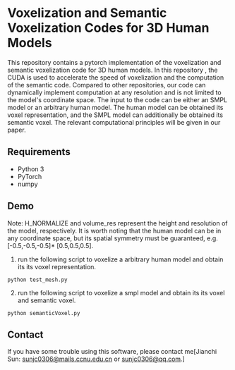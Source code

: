 # Voxelization and Semantic Voxelization Codes for 3D Human Models



This repository contains a pytorch implementation of the voxelization and semantic voxelization code for 3D human models. 
In this repository , the CUDA is used to accelerate the speed of voxelization and the computation of the semantic code. 
Compared to other repositories, our code can dynamically implement computation at any resolution and is not limited to the model's coordinate space. 
The input to the code can be either an SMPL model or an arbitrary human model. 
The human model can be obtained its voxel representation, and the SMPL model can additionally be obtained its semantic voxel. 
The relevant computational principles will be given in our paper.


## Requirements
- Python 3
- PyTorch
- numpy


## Demo
Note: H_NORMALIZE and volume_res represent the height and resolution of the model, respectively. 
It is worth noting that the human model can be in any coordinate space, but its spatial symmetry must be guaranteed, e.g. [-0.5,-0.5,-0.5]* [0.5,0.5,0.5].
1. run the following script to voxelize a arbitrary human model and obtain its  its voxel representation.
```
python test_mesh.py
```

2. run the following script to voxelize a smpl model and obtain its its voxel and semantic voxel. 
```
python semanticVoxel.py
```


## Contact 
If you have some trouble using this software, please contact me[Jianchi Sun: [sunjc0306@mails.ccnu.edu.cn](mailto:sunjc0306@mails.ccnu.edu.cn) or [sunjc0306@qq.com](mailto:sunjc0306@qq.com).]



